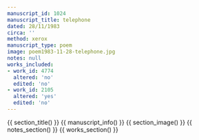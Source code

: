 ```yaml
---
manuscript_id: 1024
manuscript_title: telephone
dated: 28/11/1983
circa: ''
method: xerox
manuscript_type: poem
image: poem1983-11-28-telephone.jpg
notes: null
works_included:
- work_id: 4774
  altered: 'no'
  edited: 'no'
- work_id: 2105
  altered: 'yes'
  edited: 'no'
---
```


{{ section_title() }}
{{ manuscript_info() }}
{{ section_image() }}
{{ notes_section() }}
{{ works_section() }}
